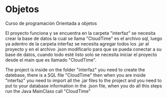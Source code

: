 # Objetos
Curso de programación Orientada a objetos

El proyecto funciona y se encuentra en la carpeta "interfaz" se necesita crear la base de datos la cual se llama "CloudTime" es el archivo
sql, luego ya adentro de la carpeta interfaz se necesita agregar todos los .jar al proyecto y en el archivo .json modificarlo para que se 
pueda conectar a su base de datos, cuando todo esté listo solo se necesita iniciar el proyecto desde el main que es llamado "CloudTime".

The project is inside on the folder "interfaz" you need to create the datebase, there is a SQL file "CloudTime" then when you are inside "interfaz"
you need to import all the .jar files to the project and you need to put to your database information in the .json file, when you do all
this steps run the Java MainClass call "CloudTime"
